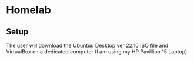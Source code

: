 <h1>Homelab</h1>

<h2>Setup</h2>
The user will download the Ubuntuu Desktop ver 22.10 ISO file and VirtualBox on a dedicated computer (I am using my HP Pavillion 15 Laptop). 
<br />

